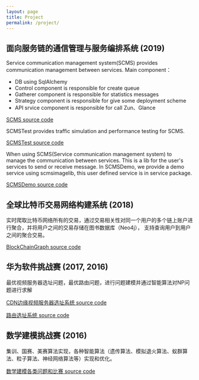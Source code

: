 ```yaml
---
layout: page
title: Project
permalink: /project/
---
```


## 面向服务链的通信管理与服务编排系统 (2019)
Service communication management system(SCMS) provides communication management between services.
Main component：
- DB using SqlAlchemy
- Control component is responsible for create queue
- Gatherer component is responsible for statistics messages
- Strategy component is responsible for give some deployment scheme
- API srvice component is responsible for call Zun、Glance

[SCMS source code][scms-source-code]

SCMSTest provides traffic simulation and performance testing for SCMS.

[SCMSTest source code][scms-test-source-code]

When using SCMS(Service communication management system) to manage the communication between services. 
This is a lib for the user's services to send or receive message. In SCMSDemo, we provide a demo 
service using scmsimagelib, this user defined service is in service package.

[SCMSDemo source code][scms-demo-source-code]

## 全球比特币交易网络构建系统 (2018)
实时爬取比特币网络所有的交易，通过交易相关性对同一个用户的多个链上账户进行聚合，并将用户之间的交易存储在图书数据库（Neo4j），
支持查询用户到用户之间的聚合交易。

[BlockChainGraph source code][blockchain-graph-source-code]

## 华为软件挑战赛 (2017, 2016)
最优视频服务器选址问题，最优路由问题，进行问题建模并通过智能算法对NP问题进行求解

[CDN边缘视频服务器选址系统 source code][cdn-position-source-code]

[路由选址系统 source code][router-source-code]

## 数学建模挑战赛 (2016)
集训、国赛、美赛算法实现，各种智能算法（遗传算法、模拟退火算法、蚁群算法、粒子算法、神经网络算法等）实现和优化。

[数学建模各类问题和比赛 source code][router-source-code]

[scms-source-code]: https://github.com/peiyuan-xu/SCMS
[scms-test-source-code]: https://github.com/peiyuan-xu/SCMSTest
[scms-demo-source-code]: https://github.com/peiyuan-xu/SCMSServiceDemo
[blockchain-graph-source-code]: https://github.com/peiyuan-xu/BlockChainGrap
[cdn-position-source-code]:https://github.com/peiyuan-xu/cdn-position
[router-source-code]:https://github.com/peiyuan-xu/route-selection
[cdn-position-source-code]:https://github.com/peiyuan-xu/cdn-position
